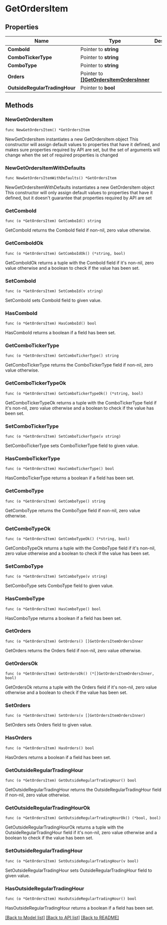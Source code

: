 # GetOrdersItem

## Properties

Name | Type | Description | Notes
------------ | ------------- | ------------- | -------------
**ComboId** | Pointer to **string** |  | [optional] 
**ComboTickerType** | Pointer to **string** |  | [optional] 
**ComboType** | Pointer to **string** |  | [optional] 
**Orders** | Pointer to [**[]GetOrdersItemOrdersInner**](GetOrdersItemOrdersInner.md) |  | [optional] 
**OutsideRegularTradingHour** | Pointer to **bool** |  | [optional] 

## Methods

### NewGetOrdersItem

`func NewGetOrdersItem() *GetOrdersItem`

NewGetOrdersItem instantiates a new GetOrdersItem object
This constructor will assign default values to properties that have it defined,
and makes sure properties required by API are set, but the set of arguments
will change when the set of required properties is changed

### NewGetOrdersItemWithDefaults

`func NewGetOrdersItemWithDefaults() *GetOrdersItem`

NewGetOrdersItemWithDefaults instantiates a new GetOrdersItem object
This constructor will only assign default values to properties that have it defined,
but it doesn't guarantee that properties required by API are set

### GetComboId

`func (o *GetOrdersItem) GetComboId() string`

GetComboId returns the ComboId field if non-nil, zero value otherwise.

### GetComboIdOk

`func (o *GetOrdersItem) GetComboIdOk() (*string, bool)`

GetComboIdOk returns a tuple with the ComboId field if it's non-nil, zero value otherwise
and a boolean to check if the value has been set.

### SetComboId

`func (o *GetOrdersItem) SetComboId(v string)`

SetComboId sets ComboId field to given value.

### HasComboId

`func (o *GetOrdersItem) HasComboId() bool`

HasComboId returns a boolean if a field has been set.

### GetComboTickerType

`func (o *GetOrdersItem) GetComboTickerType() string`

GetComboTickerType returns the ComboTickerType field if non-nil, zero value otherwise.

### GetComboTickerTypeOk

`func (o *GetOrdersItem) GetComboTickerTypeOk() (*string, bool)`

GetComboTickerTypeOk returns a tuple with the ComboTickerType field if it's non-nil, zero value otherwise
and a boolean to check if the value has been set.

### SetComboTickerType

`func (o *GetOrdersItem) SetComboTickerType(v string)`

SetComboTickerType sets ComboTickerType field to given value.

### HasComboTickerType

`func (o *GetOrdersItem) HasComboTickerType() bool`

HasComboTickerType returns a boolean if a field has been set.

### GetComboType

`func (o *GetOrdersItem) GetComboType() string`

GetComboType returns the ComboType field if non-nil, zero value otherwise.

### GetComboTypeOk

`func (o *GetOrdersItem) GetComboTypeOk() (*string, bool)`

GetComboTypeOk returns a tuple with the ComboType field if it's non-nil, zero value otherwise
and a boolean to check if the value has been set.

### SetComboType

`func (o *GetOrdersItem) SetComboType(v string)`

SetComboType sets ComboType field to given value.

### HasComboType

`func (o *GetOrdersItem) HasComboType() bool`

HasComboType returns a boolean if a field has been set.

### GetOrders

`func (o *GetOrdersItem) GetOrders() []GetOrdersItemOrdersInner`

GetOrders returns the Orders field if non-nil, zero value otherwise.

### GetOrdersOk

`func (o *GetOrdersItem) GetOrdersOk() (*[]GetOrdersItemOrdersInner, bool)`

GetOrdersOk returns a tuple with the Orders field if it's non-nil, zero value otherwise
and a boolean to check if the value has been set.

### SetOrders

`func (o *GetOrdersItem) SetOrders(v []GetOrdersItemOrdersInner)`

SetOrders sets Orders field to given value.

### HasOrders

`func (o *GetOrdersItem) HasOrders() bool`

HasOrders returns a boolean if a field has been set.

### GetOutsideRegularTradingHour

`func (o *GetOrdersItem) GetOutsideRegularTradingHour() bool`

GetOutsideRegularTradingHour returns the OutsideRegularTradingHour field if non-nil, zero value otherwise.

### GetOutsideRegularTradingHourOk

`func (o *GetOrdersItem) GetOutsideRegularTradingHourOk() (*bool, bool)`

GetOutsideRegularTradingHourOk returns a tuple with the OutsideRegularTradingHour field if it's non-nil, zero value otherwise
and a boolean to check if the value has been set.

### SetOutsideRegularTradingHour

`func (o *GetOrdersItem) SetOutsideRegularTradingHour(v bool)`

SetOutsideRegularTradingHour sets OutsideRegularTradingHour field to given value.

### HasOutsideRegularTradingHour

`func (o *GetOrdersItem) HasOutsideRegularTradingHour() bool`

HasOutsideRegularTradingHour returns a boolean if a field has been set.


[[Back to Model list]](../README.md#documentation-for-models) [[Back to API list]](../README.md#documentation-for-api-endpoints) [[Back to README]](../README.md)


